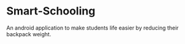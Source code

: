 # Smart-Schooling
An android application to make students life easier by reducing their backpack weight.
